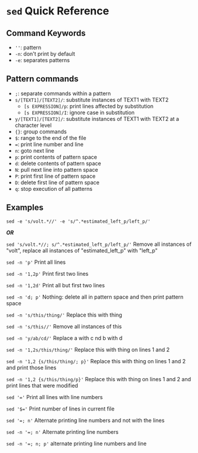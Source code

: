 # `sed` Quick Reference

## Command Keywords

- `''`: pattern
- `-n`: don't print by default
- `-e`: separates patterns

## Pattern commands

- `;`: separate commands within a pattern
- `s/[TEXT1]/[TEXT2]/`: substitute instances of TEXT1 with TEXT2
  - `[s EXPRESSION]/p`: print lines affected by substitution
  - `[s EXPRESSION]/I`: ignore case in substitution
- `y/[TEXT1]/[TEXT2]/`: substitute instances of TEXT1 with TEXT2 at a character level
- `{}`: group commands
- `$`: range to the end of the file
- `=`: print line number and line
- `n`: goto next line
- `p`: print contents of pattern space
- `d`: delete contents of pattern space
- `N`: pull next line into pattern space
- `P`: print first line of pattern space
- `D`: delete first line of pattern space
- `q`: stop execution of all patterns

## Examples

`sed -e 's/volt.*//' -e 's/^.*estimated_left_p/left_p/'`

***OR***

`sed 's/volt.*//; s/^.*estimated_left_p/left_p/'`
Remove all instances of "volt", replace all instances of "estimated_left_p" with "left_p"

`sed -n 'p'`
Print all lines

`sed -n '1,2p'`
Print first two lines

`sed -n '1,2d'`
Print all but first two lines

`sed -n 'd; p'`
Nothing: delete all in pattern space and then print pattern space

`sed -n 's/this/thing/'`
Replace this with thing

`sed -n 's/this//'`
Remove all instances of this

`sed -n 'y/ab/cd/'`
Replace a with c nd b with d

`sed -n '1,2s/this/thing/'`
Replace this with thing on lines 1 and 2

`sed -n '1,2 {s/this/thing/; p}'`
Replace this with thing on lines 1 and 2 and print those lines

`sed -n '1,2 {s/this/thing/p}'`
Replace this with thing on lines 1 and 2 and print lines that were modified

`sed '='`
Print all lines with line numbers

`sed '$='`
Print number of lines in current file

`sed '=; n'`
Alternate printing line numbers and not with the lines

`sed -n '=; n'`
Alternate printing line numbers

`sed -n '=; n; p'`
alternate printing line numbers and line